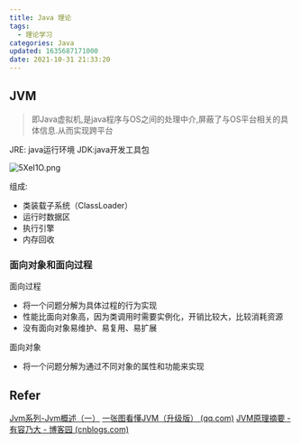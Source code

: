 ```yaml
---
title: Java 理论
tags:
  - 理论学习
categories: Java
updated: 1635687171000
date: 2021-10-31 21:33:20
---
```


## JVM

> 即Java虚拟机,是java程序与OS之间的处理中介,屏蔽了与OS平台相关的具体信息.从而实现跨平台

JRE: java运行环境
JDK:java开发工具包

![5XeI1O.png](https://z3.ax1x.com/2021/10/29/5XeI1O.png)

组成:
- 类装载子系统（ClassLoader）
- 运行时数据区
- 执行引擎
- 内存回收
<!-- more -->
### 面向对象和面向过程


面向过程 
- 将一个问题分解为具体过程的行为实现
- 性能比面向对象高，因为类调用时需要实例化，开销比较大，比较消耗资源
- 没有面向对象易维护、易复用、易扩展

面向对象
- 将一个问题分解为通过不同对象的属性和功能来实现


## Refer
[Jvm系列-Jvm概述（一）](https://blog.csdn.net/qq_38163244/article/details/109551205)
[一张图看懂JVM（升级版） (qq.com)](https://mp.weixin.qq.com/s?__biz=MzU3NDY4NzQwNQ==&mid=2247483820&idx=1&sn=8418f0f6a618bb0f0ca0980af09a816f&chksm=fd2fd06eca5859786ab124dd204a7ec9b1ad3ed230b9b531086cc6729a277a05d3e8307b7e0d&mpshare=1&scene=1&srcid=10298k3e78U6EvGwOFzdlSka&sharer_sharetime=1635474328007&sharer_shareid=7cb3b4a44a48b28c2337c68afe383da6&exportkey=A7V%2B0C1tGaUKgyZIx1CLZhU%3D&pass_ticket=jfeKdbe8hPuxHSyoUa4LK3n22co%2B%2BeHANszsiwjQ22G6HpzZYr5LX%2BaxLyzvvutj&wx_header=0#rd)
[JVM原理摘要 - 有容乃大 - 博客园 (cnblogs.com)](https://www.cnblogs.com/mrhgw/p/10341660.html)
